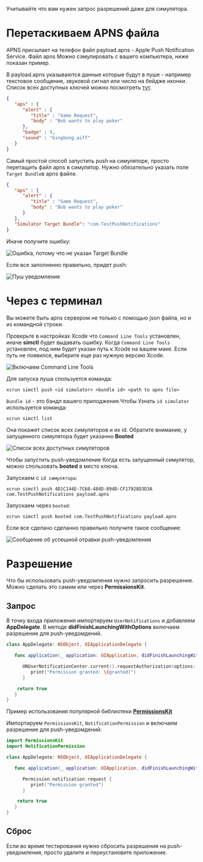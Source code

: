 Учитывайте что вам нужен запрос разрешений даже для симулятора.

# Перетаскиваем APNS файла

APNS присылает на телефон файл payload.apns - Apple Push Notification Service. Файл apns Можно сэмулировать с вашего компьютера, ниже показан пример.


В payload.apns указываются данные которые будут в пуше - например текстовое сообщение, звуковой сигнал или число на бейдже иконки. Список всех доступных ключей можно посмотреть [тут](https://developer.apple.com/documentation/usernotifications/unnotificationcontent).

```JSON
{
   "aps" : {
      "alert" : {
         "title" : "Game Request",
         "body" : "Bob wants to play poker"
      },
      "badge" : 9,
      "sound" : "bingbong.aiff"
   }
}
```

Самый простой способ запустить push на симуляторе, просто перетащить файл apns в симулятор. Нужно обязательно указать поле `Target Bundle`в apns файле.

```JSON
{
   "aps" : {
      "alert" : {
         "title" : "Game Request",
         "body" : "Bob wants to play poker"
      }
   },
   "Simulator Target Bundle": "com.TestPushNotifications"
}
```

Иначе получите ошибку:

![Ошибка, потому что не указан Target Bundle](https://cdn.sparrowcode.io/tutorials/testing-push-notifications-ios-simulator/invalid-notification.png?v=1)

Если все заполненно правильно, придет push:

![Пуш уведомление](https://cdn.sparrowcode.io/tutorials/testing-push-notifications-ios-simulator/push.png?v=1)

# Через с терминал

Вы можете быть apns сервером не только с помощью json файла, но и из командной строки.

Проверьте в настройках Xcode что `Command Line Tools` установлен, иначе **simctl** будет выдавать ошибку. Когда `Command Line Tools` установлен, под ним будет указан путь к Xcode на вашем маке. Если путь не появился, выберите еще раз нужную версию Xcode.

![Включаем Command Line Tools](https://cdn.sparrowcode.io/tutorials/testing-push-notifications-ios-simulator/command-line-tools.png?v=1)

Для запуска пуша спользуется команда:

```console
xcrun simctl push <id simulator> <bundle id> <path to apns file>
```

`Bundle id` - это бандл вашего прилоджения.Чтобы Узнать `id simulator` используется команда:

```console
xcrun simctl list
```

Она покажет список всех симуляторов и их id. Обратите внимание, у запущенного симулятора будет указанно **Booted**

![Список всех доступных симуляторов](https://cdn.sparrowcode.io/tutorials/testing-push-notifications-ios-simulator/id-simulator-list.png?v=1)


Чтобы запустить push-уведомление Когда есть запущенный симулятор, можно спользовать **booted** в место ключа.

Запускаем с `id симулятора`:

```console
xcrun simctl push 4D1C144E-7C68-484D-894D-CF17928D3D3A com.TestPushNotifications payload.apns
```

Запускаем через `booted`:

```console
xcrun simctl push booted com.TestPushNotifications payload.apns
```

Если все сделано сделанно правильно получите такое сообщение:

![Сообщение об успешной отравки push-уведомления](https://cdn.sparrowcode.io/tutorials/testing-push-notifications-ios-simulator/notification-sent.png?v=1)

# Разрешение

Что бы использовать push-уведомления нужно запросить разрешение. Можно сделать это самим или через **PermissionsKit**.

## Запрос

В точку входа приложения импортируем `UserNotifications` и добавляем **AppDelegate**. В методе **didFinishLaunchingWithOptions** включаем разрешение для push-уведомдений.

```swift
class AppDelegate: NSObject, UIApplicationDelegate {

   func application(_ application: UIApplication, didFinishLaunchingWithOptions launchOptions: [UIApplication.LaunchOptionsKey : Any]? = nil) -> Bool {

      UNUserNotificationCenter.current().requestAuthorization(options: [.alert, .sound, .badge]) {(granted, error) in
         print("Permission granted: \(granted)")
      }

    return true
   }
}
```

Пример использования популярной библиотеки **[PermissionsKit](https://github.com/sparrowcode/PermissionsKit)**

Импортируем `PermissionsKit`, `NotificationPermission` и включаем разрешение для push-уведомдений:

```swift
import PermissionsKit
import NotificationPermission

class AppDelegate: NSObject, UIApplicationDelegate {

   func application(_ application: UIApplication, didFinishLaunchingWithOptions launchOptions: [UIApplication.LaunchOptionsKey : Any]? = nil) -> Bool {

      Permission.notification.request {
         print("Permission granted")
      }

    return true
   }
}
```

## Сброс

Если во время тестирования нужно сбросить разрешения на push-уведомления, просто удалите и переустановите приложение.
